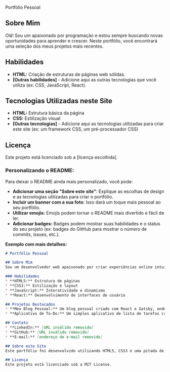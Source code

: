  Portfólio Pessoal

## Sobre Mim
Olá! Sou um apaixonado por programação e estou sempre buscando novas oportunidades para aprender e crescer. Neste portfólio, você encontrará uma seleção dos meus projetos mais recentes.

## Habilidades
* **HTML:** Criação de estruturas de páginas web sólidas.
* **[Outras habilidades]** - Adicione aqui as outras tecnologias que você utiliza (ex: CSS, JavaScript, React).

## Tecnologias Utilizadas neste Site
* **HTML:** Estrutura básica da página
* **CSS:** Estilização visual
* **[Outras tecnologias]** - Adicione aqui as tecnologias utilizadas para criar este site (ex: um framework CSS, um pré-processador CSS)

## Licença
Este projeto está licenciado sob a [licença escolhida].

### **Personalizando o README:**

Para deixar o README ainda mais personalizado, você pode:

* **Adicionar uma seção "Sobre este site"**: Explique as escolhas de design e as tecnologias utilizadas para criar o portfólio.
* **Incluir um banner com a sua foto**: Isso dará um toque mais pessoal ao seu portfólio.
* **Utilizar emojis:** Emojis podem tornar o README mais divertido e fácil de ler.
* **Adicionar badges:** Badges podem mostrar suas habilidades e o status do seu projeto (ex: badges do GitHub para mostrar o número de commits, issues, etc.).

**Exemplo com mais detalhes:**

```markdown
# Portfólio Pessoal

## Sobre Mim
Sou um desenvolvedor web apaixonado por criar experiências online intuitivas e agradáveis. Neste portfólio, você encontrará uma seleção dos meus projetos, desde sites simples até aplicações web mais complexas.

### Habilidades
* **HTML5:** Estrutura de páginas
* **CSS3:** Estilização e layout
* **JavaScript:** Interatividade e dinamismo
* **React:** Desenvolvimento de interfaces de usuário

## Projetos Destacados
* **Meu Blog Pessoal:** Um blog pessoal criado com React e Gatsby, onde compartilho minhas experiências e conhecimentos sobre desenvolvimento web.
* **Aplicativo de To-Do:** Um simples aplicativo de lista de tarefas criado com React e Redux.

## Contato
* **LinkedIn:** [URL inválido removido]
* **GitHub:** [URL inválido removido]
* **E-mail:** [endereço de e-mail removido]

## Sobre este Site
Este portfólio foi desenvolvido utilizando HTML5, CSS3 e uma pitada de JavaScript. O design minimalista foi escolhido para destacar os meus projetos e facilitar a navegação.

## Licença
Este projeto está licenciado sob a MIT License.